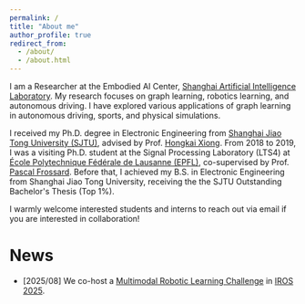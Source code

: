 ```yaml
---
permalink: /
title: "About me"
author_profile: true
redirect_from: 
  - /about/
  - /about.html
---
```

I am a Researcher at the Embodied AI Center, [Shanghai Artificial Intelligence Laboratory](https://www.shlab.org.cn/). My research focuses on graph learning, robotics learning, and autonomous driving. I have explored various applications of graph learning in autonomous driving, sports, and physical simulations.

I received my Ph.D. degree in Electronic Engineering from [Shanghai Jiao Tong University (SJTU)](https://en.sjtu.edu.cn), advised by Prof. [Hongkai Xiong](https://min.sjtu.edu.cn/En/FacultyShow/4?Vid=14). From 2018 to 2019, I was a visiting Ph.D. student at the Signal Processing Laboratory (LTS4) at [École Polytechnique Fédérale de Lausanne (EPFL)](https://www.epfl.ch/en/), co-supervised by Prof. [Pascal Frossard](https://people.epfl.ch/pascal.frossard). Before that, I achieved my B.S. in Electronic Engineering from Shanghai Jiao Tong University, receiving the the SJTU Outstanding Bachelor's Thesis (Top 1%).

I warmly welcome interested students and interns to reach out via email if you are interested in collaboration!

News
======
* \[2025/08\] We co-host a [Multimodal Robotic Learning Challenge](https://internrobotics.shlab.org.cn/challenge/2025/) in [IROS 2025](https://www.iros25.org/). 


